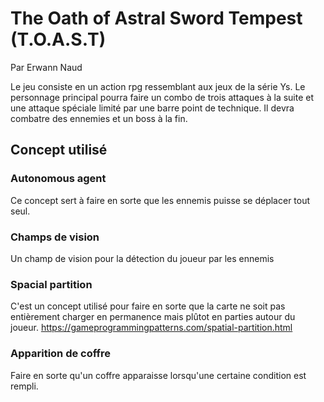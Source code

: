 # The Oath of Astral Sword Tempest (T.O.A.S.T)
Par Erwann Naud

Le jeu consiste en un action rpg ressemblant aux jeux de la série Ys. Le personnage principal pourra faire un combo de trois attaques à la suite et une attaque spéciale limité par une barre point de technique. Il devra combatre des ennemies et un boss à la fin.

## Concept utilisé

###  Autonomous agent
Ce concept sert à faire en sorte que les ennemis puisse se déplacer tout seul.

###  Champs de vision
Un champ de vision pour la détection du joueur par les ennemis

###  Spacial partition
C'est un concept utilisé pour faire en sorte que la carte ne soit pas entièrement charger en permanence mais plûtot en parties autour du joueur.
https://gameprogrammingpatterns.com/spatial-partition.html

###  Apparition de coffre
Faire en sorte qu'un coffre apparaisse lorsqu'une certaine condition est rempli.
